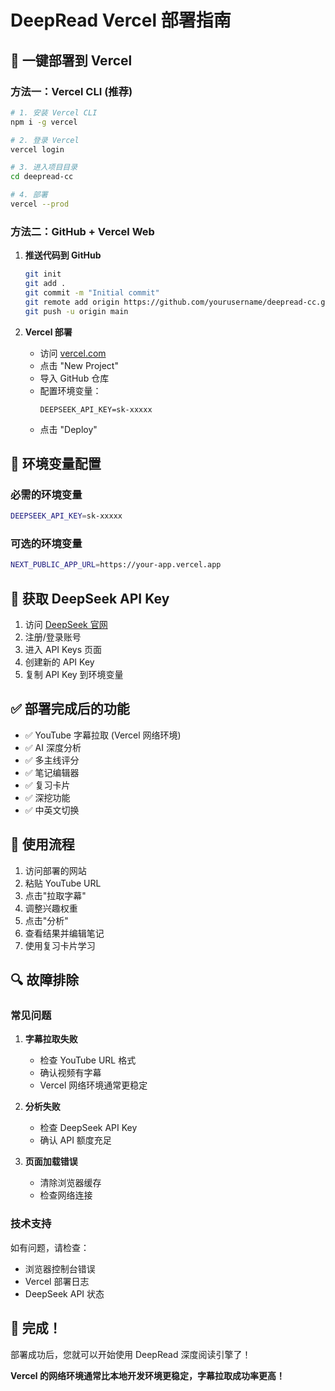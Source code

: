 # DeepRead Vercel 部署指南

## 🚀 一键部署到 Vercel

### 方法一：Vercel CLI (推荐)

```bash
# 1. 安装 Vercel CLI
npm i -g vercel

# 2. 登录 Vercel
vercel login

# 3. 进入项目目录
cd deepread-cc

# 4. 部署
vercel --prod
```

### 方法二：GitHub + Vercel Web

1. **推送代码到 GitHub**
   ```bash
   git init
   git add .
   git commit -m "Initial commit"
   git remote add origin https://github.com/yourusername/deepread-cc.git
   git push -u origin main
   ```

2. **Vercel 部署**
   - 访问 [vercel.com](https://vercel.com)
   - 点击 "New Project"
   - 导入 GitHub 仓库
   - 配置环境变量：
     ```
     DEEPSEEK_API_KEY=sk-xxxxx
     ```
   - 点击 "Deploy"

## 🔧 环境变量配置

### 必需的环境变量
```bash
DEEPSEEK_API_KEY=sk-xxxxx
```

### 可选的环境变量
```bash
NEXT_PUBLIC_APP_URL=https://your-app.vercel.app
```

## 📝 获取 DeepSeek API Key

1. 访问 [DeepSeek 官网](https://platform.deepseek.com)
2. 注册/登录账号
3. 进入 API Keys 页面
4. 创建新的 API Key
5. 复制 API Key 到环境变量

## ✅ 部署完成后的功能

- ✅ YouTube 字幕拉取 (Vercel 网络环境)
- ✅ AI 深度分析
- ✅ 多主线评分
- ✅ 笔记编辑器
- ✅ 复习卡片
- ✅ 深挖功能
- ✅ 中英文切换

## 🎯 使用流程

1. 访问部署的网站
2. 粘贴 YouTube URL
3. 点击"拉取字幕"
4. 调整兴趣权重
5. 点击"分析"
6. 查看结果并编辑笔记
7. 使用复习卡片学习

## 🔍 故障排除

### 常见问题

1. **字幕拉取失败**
   - 检查 YouTube URL 格式
   - 确认视频有字幕
   - Vercel 网络环境通常更稳定

2. **分析失败**
   - 检查 DeepSeek API Key
   - 确认 API 额度充足

3. **页面加载错误**
   - 清除浏览器缓存
   - 检查网络连接

### 技术支持

如有问题，请检查：
- 浏览器控制台错误
- Vercel 部署日志
- DeepSeek API 状态

## 🎉 完成！

部署成功后，您就可以开始使用 DeepRead 深度阅读引擎了！

**Vercel 的网络环境通常比本地开发环境更稳定，字幕拉取成功率更高！**